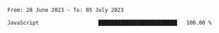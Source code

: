 <!--START_SECTION:waka-->

```txt
From: 28 June 2023 - To: 05 July 2023

JavaScript                   █████████████████████████   100.00 %
```

<!--END_SECTION:waka-->
